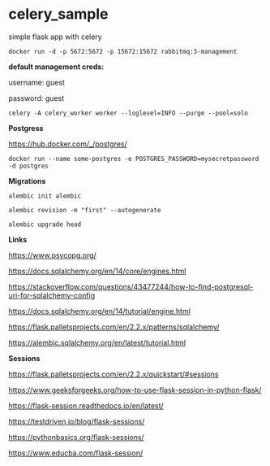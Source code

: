 # celery_sample

simple flask app with celery

`docker run -d -p 5672:5672 -p 15672:15672 rabbitmq:3-management`


**default management creds:**

username: guest

password: guest

`celery -A celery_worker worker --loglevel=INFO --purge --pool=solo`

**Postgress**

https://hub.docker.com/_/postgres/

`docker run --name some-postgres -e POSTGRES_PASSWORD=mysecretpassword -d postgres`

**Migrations**

`alembic init alembic`

`alembic revision -m "first" --autogenerate`

`alembic upgrade head`

**Links**

https://www.psycopg.org/

https://docs.sqlalchemy.org/en/14/core/engines.html

https://stackoverflow.com/questions/43477244/how-to-find-postgresql-uri-for-sqlalchemy-config

https://docs.sqlalchemy.org/en/14/tutorial/engine.html

https://flask.palletsprojects.com/en/2.2.x/patterns/sqlalchemy/

https://alembic.sqlalchemy.org/en/latest/tutorial.html

**Sessions**

https://flask.palletsprojects.com/en/2.2.x/quickstart/#sessions

https://www.geeksforgeeks.org/how-to-use-flask-session-in-python-flask/

https://flask-session.readthedocs.io/en/latest/

https://testdriven.io/blog/flask-sessions/

https://pythonbasics.org/flask-sessions/

https://www.educba.com/flask-session/